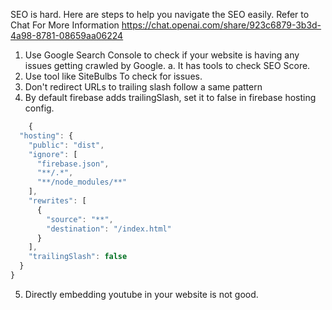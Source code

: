 SEO is hard. Here are steps to help you navigate the SEO easily.
Refer to Chat For More Information https://chat.openai.com/share/923c6879-3b3d-4a98-8781-08659aa06224
1. Use Google Search Console to check if your website is having any issues getting crawled by Google.
    a. It has tools to check SEO Score.
2. Use tool like SiteBulbs To check for issues.
3. Don't redirect URLs to trailing slash follow a same pattern
4. By default firebase adds trailingSlash, set it to false in firebase hosting config.
```js
    {
  "hosting": {
    "public": "dist",
    "ignore": [
      "firebase.json",
      "**/.*",
      "**/node_modules/**"
    ],
    "rewrites": [
      {
        "source": "**",
        "destination": "/index.html"
      }
    ],
    "trailingSlash": false
  }
}

```
5. Directly embedding youtube in your website is not good.